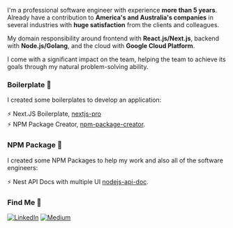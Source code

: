 I'm a professional software engineer with experience <b>more than 5 years</b>.  Already have a contribution to <b>America's and Australia's companies</b> in several industries with <b>huge satisfaction</b> from the clients and colleagues. 

My domain responsibility around frontend with <b>React.js/Next.js</b>, backend with <b>Node.js/Golang</b>, and the cloud with <b>Google Cloud Platform</b>.

I come with a significant impact on the team, helping the team to achieve its goals through my natural problem-solving ability.

### Boilerplate 🚀
I created some boilerplates to develop an application: <br />

⚡️ Next.JS Boilerplate, [nextjs-pro](https://github.com/didikmulyadi/nextjs-pro) <br />
⚡️ NPM Package Creator, [npm-package-creator](https://github.com/didikmulyadi/npm-package-creator).

### NPM Package 🚀 
I created some NPM Packages to help my work and also all of the software engineers: <br />

⚡️ Nest API Docs with multiple UI [nodejs-api-doc](https://github.com/didikmulyadi/nodejs-api-docs).


### Find Me 📖

[![LinkedIn](https://img.shields.io/badge/LinkedIn-%230077B5.svg?logo=linkedin&logoColor=white)](https://linkedin.com/in/https://www.linkedin.com/in/didikmulyadi/) [![Medium](https://img.shields.io/badge/Medium-12100E?logo=medium&logoColor=white)](https://medium.com/@https://didikmulyadi.medium.com/)
